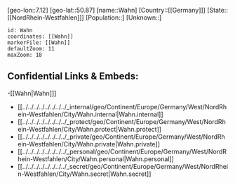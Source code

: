 ﻿---
location: [50.87,7.12]
mapzoom: [7,12] 
mapmarker: city 
type: City
tags:
- geo/City


SpocWebEntityId: 35389
isDeleted: false
confidential: public

---
[geo-lon::7.12]
[geo-lat::50.87]
[name::Wahn]
[Country::[[Germany]]]
[State::[[NordRhein-Westfahlen]]]
[Population::]
[Unknown::]


```leaflet
id: Wahn
coordinates: [[Wahn]]
markerFile: [[Wahn]]
defaultZoom: 11 
maxZoom: 18
```


## Confidential Links & Embeds: 
-[[Wahn|Wahn]]] 
- [[../../../../../../../../_internal/geo/Continent/Europe/Germany/West/NordRhein-Westfahlen/City/Wahn.internal|Wahn.internal]] 
- [[../../../../../../../../_protect/geo/Continent/Europe/Germany/West/NordRhein-Westfahlen/City/Wahn.protect|Wahn.protect]] 
- [[../../../../../../../../_private/geo/Continent/Europe/Germany/West/NordRhein-Westfahlen/City/Wahn.private|Wahn.private]] 
- [[../../../../../../../../_personal/geo/Continent/Europe/Germany/West/NordRhein-Westfahlen/City/Wahn.personal|Wahn.personal]] 
- [[../../../../../../../../_secret/geo/Continent/Europe/Germany/West/NordRhein-Westfahlen/City/Wahn.secret|Wahn.secret]] 
